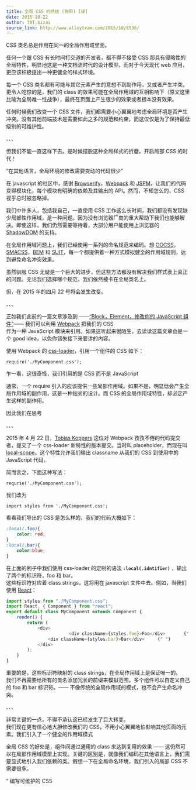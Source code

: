 ```yaml
---
title: 全局 CSS 的终结 (狗带) [译]
date: 2015-10-22
author: TAT.bizai
source_link: http://www.alloyteam.com/2015/10/8536/
---
```


<!-- {% raw %} - for jekyll -->

CSS 类名总是作用在同一的全局作用域里面。

任何一个跟 CSS 有长时间打交道的开发者，都不得不接受 CSS 那具有侵略性的全局特性，明显地这是一种文档流时代的设计模型。而对于今天现代 web 应用，更应该积极提出一种更健全的样式环境。

每一个 CSS 类名都有可能与其它元素产生的意想不到副作用，又或者产生冲突。更令人吃惊的是，我们的 class 的效果可能在全局作用域的互相影响下（原文这里比喻为全局唯一性战争），最终在页面上产生很少的效果或者根本没有效果。

任何时候我们改变一个 CSS 文件，我们都需要小心翼翼地考虑全局环境是否产生冲突。没有其他前端技术是需要如此之多的规范和约束，而这仅仅是为了保持最低级别的可维护性。

、、、

但我们不能一直这样下去。是时候摆脱这种全局样式的折磨。开启局部 CSS 的时代！

“在其他语言，全局环境的修改需要变动的代码很少”

在 javascript 的社区中，感谢 [Browserify](http://browserify.org/)，[Webpack](http://webpack.github.io/) 和 [JSPM](http://jspm.io/)，让我们的代码变得模块化，每个模块有明确的依赖及其输出的 API。然而，不知怎么的，CSS 视乎总时被忽略掉。

我们中许多人，包括我自己，一直使用 CSS 工作这么长时间，我们都没有发现缺少局部性作用域，是一种问题。因为没有浏览器厂商的重大帮助下我们也能够解决。即使这样，我们仍然需要等待着，大部分用户能使用上浏览器的 [ShadowDOM](https://developer.mozilla.org/en-US/docs/Web/Web_Components/Shadow_DOM) 的支持。

在全局作用域问题上，我们已经使用一系列的命名规范来编码。想 [OOCSS](http://oocss.org/)， [SMACSS](https://smacss.com/)，[BEM](https://en.bem.info/) 和 [SUIT](https://suitcss.github.io/)，每一个都提供着一种方式模拟健全的作用域规则，达到避免命名冲突效果。

虽然驯服 CSS 无疑是一个巨大的进步，但这些方法都没有解决我们样式表上真正的问题。无论我们选择哪个规范，我们依然被卡在全局类名上。

但，在 2015 年的四月 22 号将会发生改变。

、、、

正如我们此前的一篇文章涉及到 ——[“Block，Element，修改你的 JavaScript 组件”](https://medium.com/seek-ui-engineering/block-element-modifying-your-javascript-components-d7f99fcab52b#.c3ozm9s90)—— 我们可以利用 [Webpack](http://webpack.github.io/) 把我们的 CSS  
作为一种 JavaScript 模块来引用。如果这听起来很陌生，去读读这篇文章会是一个 good idea，以免你错失接下来要讲的内容。

使用 Webpack 的 [css-loader](https://github.com/webpack/css-loader)，引用一个组件的 CSS 如下：

    require('./MyComponent.css');

乍一看，这很奇怪，我们引用的是 CSS 而不是 JavaScript

通常，一个 require 引入的应该提供一些局部作用域。如果不是，明显低会产生全局作用域的副作用，这是一种拙劣的设计。而 CSS 的全局作用域特性，却必定产生这样的副作用。

因此我们在思考

、、、

2015 年 4 月 22 日，[Tobias Koppers](https://github.com/sokra) 这位对 Webpack 孜孜不倦的代码提交者，提交了一个 css-loader 新特性的版本提交。当时叫 placeholder，而现在叫 [local-scope](https://github.com/webpack/css-loader#local-scope)。这个特性允许我们输出 classname 从我们的 CSS 到使用中的 JavaScript 代码。

简而言之，下面这种写法：

    requrie('./MyComponent.css');

我们改为

    import styles from './MyComponent.css';

看看我们导出的 CSS 是怎么样的，我们的代码大概如下：

```css
:local(.foo){
    color: red;
}
:local(.bar){
    color:blue;
}
```

在上面的例子中我们使用 css-loader 的定制的语法 **`:local(.idntifier)`** ，输出了两个的标识符，foo 和 bar。  
这些标识符对应着 class strings，这将用在 javascript 文件中去。例如，当我们使用 [React](http://facebook.github.io/react/)：

```javascript
import styles from "./MyComponent.css";
import React, { Component } from "react";
export default class MyComponent extends Component {
    render() {
        return (
            <div>
                        <div className={styles.foo}>Foo</div>       {" "}
                <div className={styles.bar}>Bar</div>     {" "}
            </div>
        );
    }
}
```

重要的是，这些标识符映射的 class strings，在全局作用域上是保证唯一的。  
我们不再需要给所有的类名添加冗长的前缀来模拟范围。多个组件可以自定义自己的 foo 和 bar 标识符。—— 不像传统的全局作用域的模式，也不会产生命名冲突。

、、、

非常关键的一点，不得不承认这已经发生了巨大转变。  
我们现在更有信心地大胆修改我们的 CSS，不用小心翼翼地怕影响其他页面的元素。我们引入了一个健全的作用域模式

全局 CSS 的好处是，组件间通过通用的 class 来达到复用的效果 —— 这仍然可以在局部作用域模型上实现。关键的区别是，就像我们编码在其他语言上，我们需要显式地引入我们依赖的类。假想一下在全局命名环境，我们引入的局部 CSS 不需要很多。

“ 编写可维护的 CSS


<!-- {% endraw %} - for jekyll -->